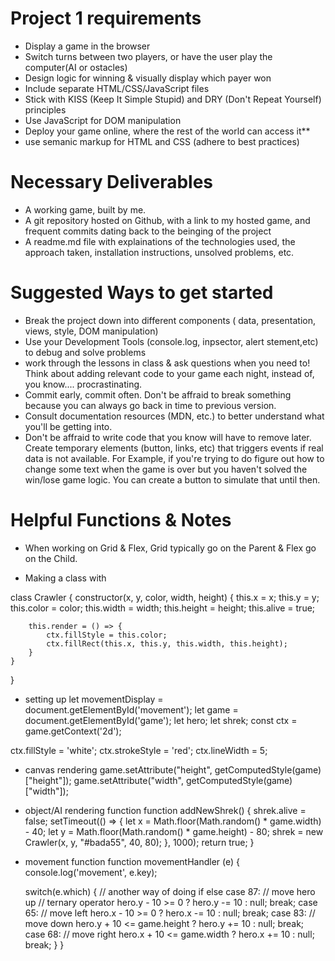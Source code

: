 # Project 1 requirements

- Display a game in the browser
- Switch turns between two players, or have the user play the computer(AI or ostacles)
- Design logic for winning & visually display which payer won
- Include separate HTML/CSS/JavaScript files
- Stick with KISS (Keep It Simple Stupid) and DRY (Don't Repeat Yourself) principles
- Use JavaScript for DOM manipulation
- Deploy your game online, where the rest of the world can access it**
- use semanic markup for HTML and CSS (adhere to best practices)


# Necessary Deliverables
 - A working game, built by me.
 - A git repository hosted on Github, with a link to my hosted game, and frequent commits dating back to the beinging of the project
 - A readme.md file with explainations of the technologies used, the approach taken, installation instructions, unsolved problems, etc.

 # Suggested Ways to get started

 - Break the project down into different components ( data, presentation, views, style, DOM manipulation)
 - Use your Development Tools (console.log, inpsector, alert stement,etc) to debug and solve problems
 - work through the lessons in class & ask questions when you need to! Think about adding relevant code to your game each night, instead of, you know.... procrastinating.
 - Commit early, commit often. Don't be affraid to break something because you can always go back in time to previous version.
 - Consult documentation resources (MDN, etc.) to better understand what you'll be getting into.
 - Don't be affraid to write code that you know will have to remove later. Create temporary elements (button, links, etc) that triggers events if real data is not available. For Example, if you're trying to do figure out how to change some text when the game is over but you haven't solved the win/lose game logic. You can create a button to simulate that until then.

# Helpful Functions & Notes

- When working on Grid & Flex, Grid typically go on the Parent & Flex go on the Child.

- Making a class with

class Crawler {
    constructor(x, y, color, width, height) {
        this.x = x;
        this.y = y;
        this.color = color;
        this.width = width;
        this.height = height;
        this.alive = true;
        
        this.render = () => {
            ctx.fillStyle = this.color;
            ctx.fillRect(this.x, this.y, this.width, this.height);
        }
    }
}

- setting up 
let movementDisplay = document.getElementById('movement');
let game = document.getElementById('game');
let hero;
let shrek;
const ctx = game.getContext('2d');

ctx.fillStyle = 'white';
ctx.strokeStyle = 'red';
ctx.lineWidth = 5;

- canvas rendering
game.setAttribute("height", getComputedStyle(game)["height"]);
game.setAttribute("width", getComputedStyle(game)["width"]);

- object/AI rendering function
function addNewShrek() {
    shrek.alive = false;
    setTimeout(() => {
      let x = Math.floor(Math.random() * game.width) - 40;
      let y = Math.floor(Math.random() * game.height) - 80;
      shrek = new Crawler(x, y, "#bada55", 40, 80);
    }, 1000);
    return true;
  }

- movement function
function movementHandler (e) {
    console.log('movement', e.key);
    
    switch(e.which) { // another way of doing if else
        case 87:
            // move hero up
            // ternary operator
            hero.y - 10 >= 0 ? hero.y -= 10 : null;
            break;
        case 65:
            // move left
            hero.x - 10 >= 0 ? hero.x -= 10 : null;
            break;
        case 83:
            // move down
            hero.y + 10 <= game.height ? hero.y += 10 : null;
            break;
        case 68:
            // move right
            hero.x + 10 <=  game.width ? hero.x += 10 : null;
            break;
    }
}  